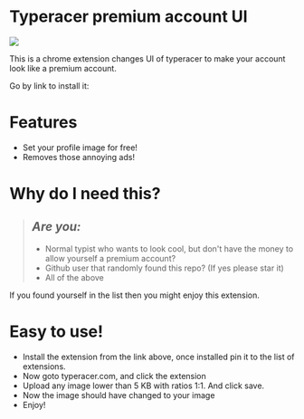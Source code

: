 # Typeracer premium account UI
![](https://github.com/Hereugo/typeracer-premium-account-UI/blob/main/images/image.png?raw=true)

This is a chrome extension changes UI of typeracer to make your account look like a premium account.

Go by link to install it:

# Features
* Set your profile image for free! 
* Removes those annoying ads!

# Why do I need this?
> ## _Are you:_
> * Normal typist who wants to look cool, but don't have the money to allow yourself a premium account? 
> * Github user that randomly found this repo? (If yes please star it)
> * All of the above

If you found yourself in the list then you might enjoy this extension.

# Easy to use!
* Install the extension from the link above, once installed pin it to the list of extensions. 
* Now goto typeracer.com, and click the extension
* Upload any image lower than 5 KB with ratios 1:1. And click save.
* Now the image should have changed to your image
* Enjoy!
